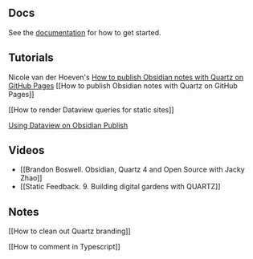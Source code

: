 ## Docs

See the [documentation](https://quartz.jzhao.xyz) for how to get started.
## Tutorials

Nicole van der Hoeven's [How to publish Obsidian notes with Quartz on GitHub Pages](https://notes.nicolevanderhoeven.com/How+to+publish+Obsidian+notes+with+Quartz+on+GitHub+Pages#Change+the+%60origin%60+remote)
[[How to publish Obsidian notes with Quartz on GitHub Pages]]

[[How to render Dataview queries for static sites]]

[Using Dataview on Obsidian Publish](https://joschua.io/posts/2023/09/01/obsidian-publish-dataview/)

## Videos

- [[Brandon Boswell. Obsidian, Quartz 4 and Open Source with Jacky Zhao]]
- [[Static Feedback. 9. Building digital gardens with QUARTZ]]

## Notes

[[How to clean out Quartz branding]]

[[How to comment in Typescript]]





